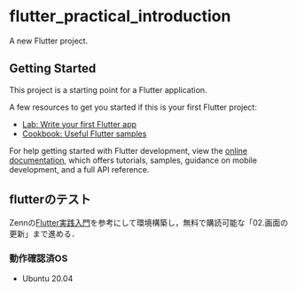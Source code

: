 # flutter_practical_introduction

A new Flutter project.

## Getting Started

This project is a starting point for a Flutter application.

A few resources to get you started if this is your first Flutter project:

- [Lab: Write your first Flutter app](https://docs.flutter.dev/get-started/codelab)
- [Cookbook: Useful Flutter samples](https://docs.flutter.dev/cookbook)

For help getting started with Flutter development, view the
[online documentation](https://docs.flutter.dev/), which offers tutorials,
samples, guidance on mobile development, and a full API reference.

## flutterのテスト
Zennの[Flutter実践入門](https://zenn.dev/kazutxt/books/flutter_practice_introduction)を参考にして環境構築し，無料で購読可能な「02.画面の更新」まで進める．

### 動作確認済OS
- Ubuntu 20.04